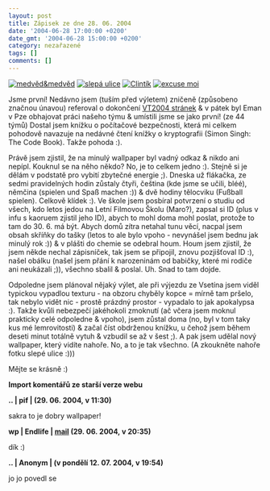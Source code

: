 ```yaml
---
layout: post
title: Zápisek ze dne 28. 06. 2004
date: '2004-06-28 17:00:00 +0200'
date_gmt: '2004-06-28 15:00:00 +0200'
category: nezařazené
tags: []
comments: []
---
```

<div >  <a href="%base_url%/assets/old-images/medvedamedved.jpg"><img alt="medvěd&amp;medvěd" src="%base_url%/assets/old-images/medvedamedved.jpg"></a>  <a href="%base_url%/assets/old-images/slepa.jpg"><img alt="slepá ulice" src="%base_url%/assets/old-images/slepa.jpg"></a>  <a href="%base_url%/assets/old-images/clintik.jpg"><img alt="Clintík" src="%base_url%/assets/old-images/clintik.jpg"></a>  <a href="%base_url%/assets/old-images/excusemoi.jpg"><img alt="excuse moi" src="%base_url%/assets/old-images/excusemoi.jpg"></a>  </div>
<p>Jsme první! Nedávno jsem (tuším před výletem) zničeně (způsobeno značnou únavou) referoval o dokončení  <a href="http://www.vt2004.wz.cz">VT2004 stránek</a> &amp; v pátek byl Eman v Pze obhajovat práci našeho týmu  &amp; umístili jsme se jako první! (ze 44 týmů) Dostal jsem knížku o počítačové bezpečnosti, která mi celkem  pohodově navazuje na nedávné čtení knížky o kryptografii (Simon Singh: The Code Book). Takže pohoda :).</p>
<p>Právě jsem zjistil, že na minulý wallpaper byl vadný odkaz &amp; nikdo ani nepípl. Kouknul se na něho někdo?  No, je to celkem jedno :). Stejně si je dělám v podstatě pro vybití zbytečné energie ;). Dneska už flákačka,  ze sedmi pravidelných hodin zůstaly čtyři, čeština (kde jsme se učili, bléé), němčina (spielen und Spaß machen :))  &amp; dvě hodiny tělocviku (Fußball spielen). Celkově klídek :). Ve škole jsem posbíral potvrzení o studiu od všech,  kdo letos jedou na Letní Filmovou Školu (Maro?), zapsal si ID (plus v infu s kaoruem zjistil jeho ID), abych to mohl  doma mohl poslat, protože to tam do  30.&nbsp;6. má být. Abych domů zítra netahal tunu věcí, nacpal jsem obsah skříňky do tašky (letos to ale bylo vpoho  - nevynášel jsem bednu jak minulý rok :)) &amp; v plášti do chemie se odebral houm. Houm jsem zjistil, že jsem  někde nechal zápisníček, tak jsem se připojil, znovu pozjišťoval ID :), našel obálku (našel jsem přání k narozeninám  od babičky, které mi rodiče ani neukázali ;)), všechno sbalil &amp; poslal. Uh. Snad to tam dojde.</p>
<p>Odpoledne jsem plánoval nějaký výlet, ale při výjezdu ze Vsetína jsem viděl typickou vypadlou texturu - na obzoru  chyběly kopce = mírně tam pršelo, tak nebylo vidět nic - prostě prázdný prostor - vypadalo to jak apokalypsa :).  Takže kvůli nebezpečí jakéhokoli zmoknutí (ač včera jsem moknul prakticky celé odpoledne &amp; vpoho),  jsem zůstal doma (no, byl v tom taky kus mé lemrovitosti) &amp; začal číst obdrženou knížku, u čehož jsem během deseti  minut totálně vytuh &amp; vzbudil se až v šest ;). A pak jsem udělal nový wallpaper, který vidíte nahoře. No,  a to je tak všechno. (A zkoukněte nahoře fotku slepé ulice :)))</p>
<p>Mějte se krásně :)</p>
<div class="import-komentaru">
<p><strong>Import komentářů ze starší verze webu</strong></p>
<div class="comment">
<p style="font-weight:bold"><span class="compredmet">..</span> | <span class="comname">pif</span> | (29.&nbsp;06.&nbsp;2004,&nbsp;v&nbsp;11:30)</p>
<p>sakra to je dobry wallpaper! </p>
</div>
<div class="comment">
<p style="font-weight:bold"><span class="compredmet">wp</span> | <span class="comname">Endlife</span> |  <a href="mailto:jan.martinek@post.cz">mail</a> (29.&nbsp;06.&nbsp;2004,&nbsp;v&nbsp;20:35)</p>
<p>dík :) </p>
</div>
<div class="comment">
<p style="font-weight:bold"><span class="compredmet">..</span> | <span class="comname">Anonym</span> | (v&nbsp;pondělí&nbsp;12.&nbsp;07.&nbsp;2004,&nbsp;v&nbsp;19:54)</p>
<p>jo jo povedl se </p>
</div>
</div>
